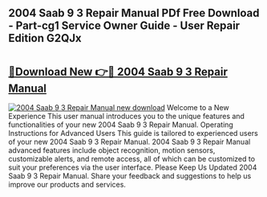 ## 2004 Saab 9 3 Repair Manual PDf Free Download - Part-cg1 Service Owner Guide - User Repair Edition G2QJx

# <h2><a href="http://bc15748.oget.top/?id=2004+Saab+9+3+Repair+Manual">🔗Download New 👉🔴 2004 Saab 9 3 Repair Manual</a></h2>

[![2004 Saab 9 3 Repair Manual new download](https://i.imgur.com/5g1atiW.png)](http://bc15748.oget.top/?id=2004+Saab+9+3+Repair+Manual)
Welcome to a New Experience This user manual introduces you to the unique features and functionalities of your new 2004 Saab 9 3 Repair Manual. Operating Instructions for Advanced Users This guide is tailored to experienced users of your new 2004 Saab 9 3 Repair Manual. 2004 Saab 9 3 Repair Manual advanced features include object recognition, motion sensors, customizable alerts, and remote access, all of which can be customized to suit your preferences via the user interface. Please Keep Us Updated 2004 Saab 9 3 Repair Manual. Share your feedback and suggestions to help us improve our products and services.
